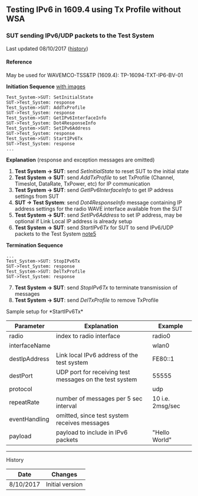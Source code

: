 
## Testing IPv6 in 1609.4 using Tx Profile without WSA

### SUT sending IPv6/UDP packets to the Test System

Last updated 08/10/2017 ([history](#history))

#### Reference
May be used for WAVEMCO-TSS&TP (1609.4): TP-16094-TXT-IP6-BV-01

**Initiation Sequence** [with images]( https://htmlpreview.github.io/?https://github.com/certificationoperatingcouncil/COC_TestSpecs/blob/master/Test%20Sequences/html/16094%20IPv6%20Testing%20TxProfile.html)

```puml
Test_System->SUT: SetInitialState
SUT->Test_System: response
Test_System->SUT: AddTxProfile
SUT->Test_System: response
Test_System->SUT: GetIPv6InterfaceInfo
SUT->Test_System: Dot4ResponseInfo
Test_System->SUT: SetIPv6Address
SUT->Test_System: response
Test_System->SUT: StartIPv6Tx
SUT->Test_System: response
...
```

**Explanation** (response and exception messages are omitted)
1. **Test System -> SUT**: send *SetInitialState* to reset SUT to the initial state
2. **Test System -> SUT**: send *AddTxProfile* to set TxProfile (Channel, Timeslot, DataRate, TxPower, etc) for IP communication
3. **Test System -> SUT**: send *GetIPv6InterfaceInfo* to get IP address settings from SUT
4. **SUT -> Test System**: send *Dot4ResponseInfo* message containing IP address settings for the radio WAVE interface available from the SUT
5. **Test System -> SUT**: send *SetIPv6Address* to set IP address, may be optional if Link Local IP address is already setup
6. **Test System -> SUT**: send *StartIPv6Tx* for SUT to send IPv6/UDP packets to the Test System [note5](#note5)

**Termination Sequence**

```puml
...
Test_System->SUT: StopIPv6Tx
SUT->Test_System: response
Test_System->SUT: DelTxProfile
SUT->Test_System: response
```

7. **Test System -> SUT**: send *StopIPv6Tx* to terminate transmission of messages
8. **Test System -> SUT**: send *DelTxProfile* to remove TxProfile


<a name=note5>
Sample setup for *StartIPv6Tx*
</a>

|Parameter|Explanation|Example|
|---|---|---|
|radio|index to radio interface|radio0|
|interfaceName||wlan0|
|destIpAddress|Link local IPv6 address of the test system|FE80::1|
|destPort|UDP port for receiving test messages on the test system|55555|
|protocol||udp|
|repeatRate|number of messages per 5 sec interval| 10 i.e. 2msg/sec|
|eventHandling| omitted, since test system receives messages||
|payload|payload to include in IPv6 packets|"Hello World"|

---

<a name=history>
History
</a>

|Date|Changes|
|---|---|
|8/10/2017|Initial version|
